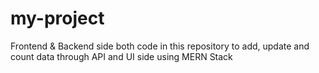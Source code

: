# my-project
Frontend &amp; Backend side both code in this repository to add, update and count data through API and UI side using MERN Stack

